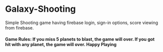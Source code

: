 # Galaxy-Shooting
 
Simple Shooting game having firebase login, sign-in options, score viewing from firebase.

#### Game Rules: If you miss 5 planets to blast, the game will over. If you got hit with any planet, the game will over. Happy Playing

